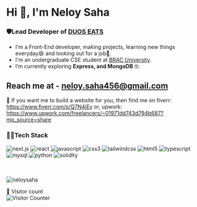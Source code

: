 <h1 align="left">Hi 👋, I'm Neloy Saha</h1>

<h3>🛡️Lead Developer of <a href="https://duoseats.com" target="_blank">DUOS EATS</a></h3>


- I'm a Front-End developer, making projects, learning new things everyday😄 and looking out for a job🧐.
- I'm an undergraduate CSE student at <a href="https://www.bracu.ac.bd/" target="_blank">BRAC University</a>.
- I’m currently exploring **Express, and MongoDB** 🤓.

<h2>Reach me at - <a href="mailTo:neloy.saha456@gmail.com" target="_blank">neloy.saha456@gmail.com</a></h2>


🔧 If you want me to build a website for you, then find me on fiverr: https://www.fiverr.com/s/Q7N4jEy or, upwork: https://www.upwork.com/freelancers/~01971dd743d794b687?mp_source=share

<h3 align="left">👨‍💻Tech Stack</h3>
<div>
 <img src="https://img.shields.io/badge/Next-black?style=for-the-badge&logo=next.js&logoColor=white" alt="next.js"/>
 <img src="https://img.shields.io/badge/React-20232A?style=for-the-badge&logo=react&logoColor=61DAFB" alt="react" />
  <img src="https://img.shields.io/badge/JavaScript-323330?style=for-the-badge&logo=javascript&logoColor=F7DF1E" alt="javascript"/> 
 <img src="https://img.shields.io/badge/CSS3-1572B6?style=for-the-badge&logo=css3&logoColor=white" alt="css3" /> 
  <img src="https://img.shields.io/badge/Tailwind_CSS-38B2AC?style=for-the-badge&logo=tailwind-css&logoColor=white" alt="tailwindcss"/>
<img src="https://img.shields.io/badge/HTML5-E34F26?style=for-the-badge&logo=html5&logoColor=white" alt="html5"/> 
 <img src="https://img.shields.io/badge/TypeScript-007ACC?style=for-the-badge&logo=typescript&logoColor=white" alt="typescript"/>
 <img src="https://img.shields.io/badge/MySQL-005C84?style=for-the-badge&logo=mysql&logoColor=white" alt="mysql"/> 
 <img src="https://img.shields.io/badge/Python-FFD43B?style=for-the-badge&logo=python&logoColor=blue" alt="python" />
<img src="https://img.shields.io/badge/Solidity-e6e6e6?style=for-the-badge&logo=solidity&logoColor=black" alt="solidity"/>
</div>

<br>
<br>
<p><img align="center" src="https://github-readme-stats-sigma-lac.vercel.app/api/top-langs?username=neloysaha&show_icons=true&locale=en&layout=compact" alt="neloysaha" /></p>

<p align="left"> 
 👻 Visitor count
  <br>
<img src="https://visit-counter.vercel.app/counter.png?page=NeloySaha" alt="Visitor Counter"/>


</p>

